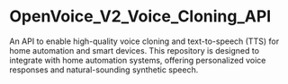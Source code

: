 # OpenVoice_V2_Voice_Cloning_API
An API to enable high-quality voice cloning and text-to-speech (TTS) for home automation and smart devices. This repository is designed to integrate with home automation systems, offering personalized voice responses and natural-sounding synthetic speech.

